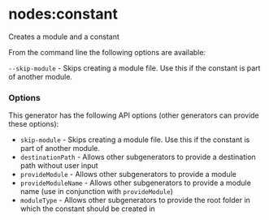 # nodes:constant

Creates a module and a constant

From the command line the following options are available:

`--skip-module` - Skips creating a module file. Use this if the constant is part of another module.

### Options

This generator has the following API options (other generators can provide these options):

* `skip-module` - Skips creating a module file. Use this if the constant is part of another module.
* `destinationPath` - Allows other subgenerators to provide a destination path without user input
* `provideModule` - Allows other subgenerators to provide a module
* `provideModuleName` - Allows other subgenerators to provide a module name (use in conjunction with `provideModule`)
* `moduleType` - Allows other subgenerators to provide the root folder in which the constant should be created in